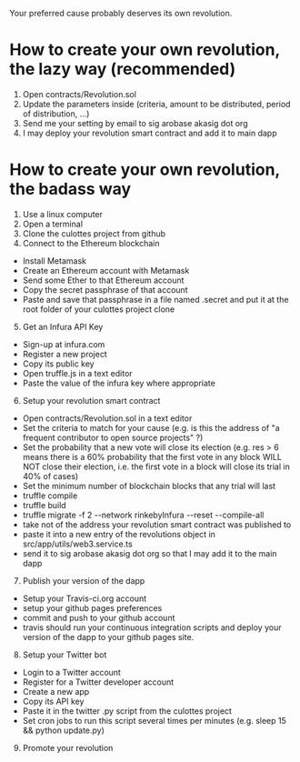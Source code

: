 Your preferred cause probably deserves its own revolution.

# How to create your own revolution, the lazy way (recommended)

1. Open contracts/Revolution.sol
2. Update the parameters inside (criteria, amount to be distributed, period of distribution, ...)
3. Send me your setting by email to sig arobase akasig dot org
4. I may deploy your revolution smart contract and add it to main dapp

# How to create your own revolution, the badass way

1. Use a linux computer
2. Open a terminal
3. Clone the culottes project from github
4. Connect to the Ethereum blockchain

  * Install Metamask
  * Create an Ethereum account with Metamask
  * Send some Ether to that Ethereum account
  * Copy the secret passphrase of that account
  * Paste and save that passphrase in a file named .secret and put it at the root folder of your culottes project clone

5. Get an Infura API Key

  * Sign-up at infura.com
  * Register a new project
  * Copy its public key
  * Open truffle.js in a text editor
  * Paste the value of the infura key where appropriate

6. Setup your revolution smart contract

  * Open contracts/Revolution.sol in a text editor
  * Set the criteria to match for your cause (e.g. is this the address of "a frequent contributor to open source projects" ?)
  * Set the probability that a new vote will close its election (e.g. res > 6 means there is a 60% probability that the first vote in any block WILL NOT close their election, i.e. the first vote in a block will close its trial in 40% of cases)
  * Set the minimum number of blockchain blocks that any trial will last
  * truffle compile
  * truffle build
  * truffle migrate -f 2 --network rinkebyInfura --reset --compile-all
  * take not of the address your revolution smart contract was published to
  * paste it into a new entry of the revolutions object in src/app/utils/web3.service.ts
  * send it to sig arobase akasig dot org so that I may add it to the main dapp

7. Publish your version of the dapp

  * Setup your Travis-ci.org account
  * setup your github pages preferences
  * commit and push to your github account
  * travis should run your continuous integration scripts and deploy your version of the dapp to your github pages site.
  
  
8. Setup your Twitter bot

  * Login to a Twitter account
  * Register for a Twitter developer account
  * Create a new app
  * Copy its API key
  * Paste it in the twitter .py script from the culottes project
  * Set cron jobs to run this script several times per minutes (e.g. sleep 15 && python update.py)
 
9. Promote your revolution


